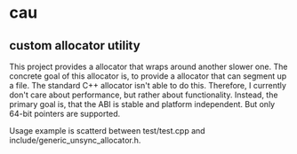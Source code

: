 # cau

## custom allocator utility

This project provides a allocator that wraps around another slower one.
The concrete goal of this allocator is, to provide a allocator that can segment up a file.
The standard C++ allocator isn't able to do this.
Therefore, I currently don't care about performance, but rather about functionality.
Instead, the primary goal is, that the ABI is stable and platform independent.
But only 64-bit pointers are supported.

Usage example is scatterd between test/test.cpp and include/generic_unsync_allocator.h.
